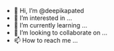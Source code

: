 - 👋 Hi, I’m @deepikapated
- 👀 I’m interested in ...
- 🌱 I’m currently learning ...
- 💞️ I’m looking to collaborate on ...
- 📫 How to reach me ...

<!---
deepikapated/deepikapated is a ✨ special ✨ repository because its `README.md` (this file) appears on your GitHub profile.
You can click the Preview link to take a look at your changes.
--->
